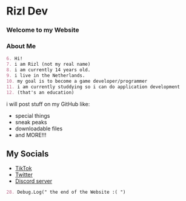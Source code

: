 # Rizl Dev
### Welcome to my Website

### About Me
```markdown
6. Hi!
7. i am Rizl (not my real name)
8. i am currently 14 years old.
9. i live in the Netherlands.
10. my goal is to become a game developer/programmer
11. i am currently studdying so i can do application development 
12. (that's an education)
```

 i will post stuff on my GitHub like:
 - special things
 - sneak peaks
 - downloadable files
 - and MORE!!!


## My Socials
 - [TikTok](https://www.tiktok.com/@rizl_dev)
 - [Twitter](https://twitter.com/Rizl08gozl)
 - [Discord server](https://discord.gg/S3MrPnztXs)

```markdown
28. Debug.Log(" the end of the Website :( ")
```
